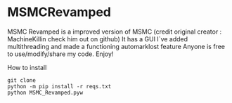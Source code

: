 # MSMCRevamped
MSMC Revamped is a improved version of MSMC (credit original creator : MachineKillin check him out on github)
It has a GUI I`ve added multithreading and made a functioning automarklost feature
Anyone is free to use/modify/share my code. Enjoy!


How to install
```
git clone 
python -m pip install -r reqs.txt
python MSMC_Revamped.pyw
```

